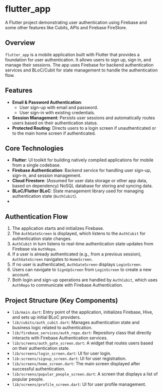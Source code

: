 # flutter_app

A Flutter project demonstrating user authentication using Firebase and some other features like Cubits, APIs and Firebase FireStore.

## Overview

`flutter_app` is a mobile application built with Flutter that provides a foundation for user authentication. It allows users to sign up, sign in, and manage their sessions. The app uses Firebase for backend authentication services and BLoC/Cubit for state management to handle the authentication flow.

## Features

- **Email & Password Authentication**:
  - User sign-up with email and password.
  - User sign-in with existing credentials.
- **Session Management**: Persists user sessions and automatically routes users based on their authentication status.
- **Protected Routing**: Directs users to a login screen if unauthenticated or to the main home screen if authenticated.

## Core Technologies

- **Flutter**: UI toolkit for building natively compiled applications for mobile from a single codebase.
- **Firebase Authentication**: Backend service for handling user sign-up, sign-in, and session management.
- **Cloud Firestore**: (Assumed for user data storage or other app data, based on dependency) NoSQL database for storing and syncing data.
- **BLoC/Flutter BLoC**: State management library used for managing authentication state (`AuthCubit`).
- 
## Authentication Flow

1.  The application starts and initializes Firebase.
2.  The `AuthGateScreen` is displayed, which listens to the `AuthCubit` for authentication state changes.
3.  `AuthCubit` in turn listens to real-time authentication state updates from Firebase via `AuthRepo`.
4.  If a user is already authenticated (e.g., from a previous session), `AuthGateScreen` navigates to `HomeScreen`.
5.  If no user is authenticated, `AuthGateScreen` displays `LoginScreen`.
6.  Users can navigate to `SignUpScreen` from `LoginScreen` to create a new account.
7.  Both login and sign-up operations are handled by `AuthCubit`, which uses `AuthRepo` to communicate with Firebase Authentication.


## Project Structure (Key Components)

- `lib/main.dart`: Entry point of the application, initializes Firebase, Hive, and sets up initial BLoC providers.
- `lib/cubits/auth_cubit.dart`: Manages authentication state and business logic related to authentication.
- `lib/firebase_services/auth_repo.dart`: Repository class that directly interacts with Firebase Authentication services.
- `lib/screens/auth_gate_screen.dart`: A widget that routes users based on their authentication state.
- `lib/screens/login_screen.dart`: UI for user login.
- `lib:screens/signup_screen.dart`: UI for user registration.
- `lib/screens/home_screen.dart`: The main screen displayed after successful authentication.
- `lib/screens/popular_people_screen.dart`: A screen that displays a list of popular people.
- `lib/screens/profile_screen.dart`: UI for user profile management.

